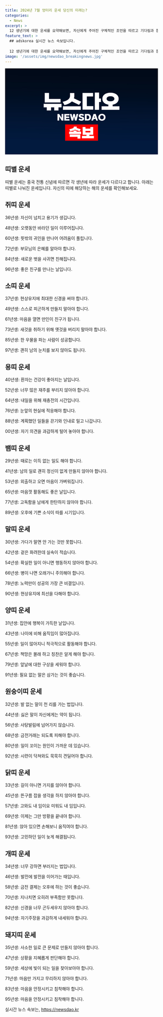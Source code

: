 ```yaml
---
title: 2024년 7월 엉터리 운세 당신의 미래는?
categories:
  - News
excerpt: >
  12 생년기에 대한 운세를 요약해보면, 자신에게 주어진 구체적인 조언을 따르고 기다림과 참을성을 유지하는 것이 중요하다. 계획을 세우고 끈기를 갖고 힘든 시기를 이겨내야 하며, 현재의 상황을 지혜롭게 판단하고 열정적으로 행동해야 한다. 자신의 의견을 과감하게 내세우고 긍정적으로 생각하여 변화를 받아들이며, 침착하고 안정된 마음가짐을 유지해야 한다. 최선을 다하고 주변의 지원을 받아들이며, 마음의 병을 유지하고 자신의 본성을 발휘하는 것이 필요하다.
feature_text: >
  ## adskorea 실시간 뉴스 속보입니다.

  12 생년기에 대한 운세를 요약해보면, 자신에게 주어진 구체적인 조언을 따르고 기다림과 참을성을 유지하는 것이 중요하다. 계획을 세우고 끈기를 갖고 힘든 시기를 이겨내야 하며, 현재의 상황을 지혜롭게 판단하고 열정적으로 행동해야 한다. 자신의 의견을 과감하게 내세우고 긍정적으로 생각하여 변화를 받아들이며, 침착하고 안정된 마음가짐을 유지해야 한다. 최선을 다하고 주변의 지원을 받아들이며, 마음의 병을 유지하고 자신의 본성을 발휘하는 것이 필요하다.
image: '/assets/img/newsdao_breakingnews.jpg'
---
```


<p><img src="/assets/img/newsdao_breakingnews.jpg" alt="adskorea 속보" /></p>

<h2 data-ke-size="size26">띠별 운세</h2>

<p data-ke-size="size16">띠별 운세는 중국 전통 신념에 따르면 각 생년에 따라 운세가 다르다고 합니다. 아래는 띠별로 나눠진 운세입니다. 자신의 띠에 해당하는 해의 운세를 확인해보세요.</p>

<h2 data-ke-size="size24">쥐띠 운세</h2>

<p data-ke-size="size16">36년생: 자신이 넘치고 용기가 생깁니다.</p>

<p data-ke-size="size16">48년생: 오랫동안 바라던 일이 이루어집니다.</p>

<p data-ke-size="size16">60년생: 뜻밖의 귀인을 만나어 어려움이 풀립니다.</p>

<p data-ke-size="size16">72년생: 부모님의 은혜를 알아야 합니다.</p>

<p data-ke-size="size16">84년생: 새로운 벗을 사귀면 친해집니다.</p>

<p data-ke-size="size16">96년생: 좋은 친구를 만나는 날입니다.</p>

<h2 data-ke-size="size24">소띠 운세</h2>

<p data-ke-size="size16">37년생: 현상유지에 최대한 신경을 써야 합니다.</p>

<p data-ke-size="size16">49년생: 스스로 피곤하게 만들지 말아야 합니다.</p>

<p data-ke-size="size16">61년생: 마음을 열면 만인이 친구가 됩니다.</p>

<p data-ke-size="size16">73년생: 새것을 취하기 위해 옛것을 버리지 말아야 합니다.</p>

<p data-ke-size="size16">85년생: 한 우물을 파는 사람이 성공합니다.</p>

<p data-ke-size="size16">97년생: 괜히 남의 눈치를 보지 않아도 됩니다.</p>

<h2 data-ke-size="size24">용띠 운세</h2>

<p data-ke-size="size16">40년생: 환자는 건강이 좋아지는 날입니다.</p>

<p data-ke-size="size16">52년생: 너무 많은 재주를 부리지 않아야 합니다.</p>

<p data-ke-size="size16">64년생: 내일을 위해 재충전의 시간입니다.</p>

<p data-ke-size="size16">76년생: 눈앞의 현실에 적응해야 합니다.</p>

<p data-ke-size="size16">88년생: 계획했던 일들을 끈기와 인내로 밀고 나갑니다.</p>

<p data-ke-size="size16">00년생: 자기 의견을 과감하게 털어 놓아야 합니다.</p>

<h2 data-ke-size="size24">뱀띠 운세</h2>

<p data-ke-size="size16">29년생: 때로는 이득 없는 일도 해야 합니다.</p>

<p data-ke-size="size16">41년생: 남의 일로 괜히 정신이 없게 만들지 않아야 합니다.</p>

<p data-ke-size="size16">53년생: 외출하고 오면 마음이 가벼워집니다.</p>

<p data-ke-size="size16">65년생: 마음껏 활동해도 좋은 날입니다.</p>

<p data-ke-size="size16">77년생: 고독함을 남에게 한탄하지 않아야 합니다.</p>

<p data-ke-size="size16">89년생: 오후에 기쁜 소식이 따를 시기입니다.</p>

<h2 data-ke-size="size24">말띠 운세</h2>

<p data-ke-size="size16">30년생: 가다가 말면 안 가는 것만 못합니다.</p>

<p data-ke-size="size16">42년생: 겉은 화려한데 실속이 적습니다.</p>

<p data-ke-size="size16">54년생: 확실한 일이 아니면 행동하지 않아야 합니다.</p>

<p data-ke-size="size16">66년생: 병이 나면 오래가니 주의해야 합니다.</p>

<p data-ke-size="size16">78년생: 노력만이 성공의 가장 큰 비결입니다.</p>

<p data-ke-size="size16">90년생: 현상유지에 최선을 다해야 합니다.</p>

<h2 data-ke-size="size24">양띠 운세</h2>

<p data-ke-size="size16">31년생: 집안에 행복이 가득한 날입니다.</p>

<p data-ke-size="size16">43년생: 나이에 비해 움직임이 많아집니다.</p>

<p data-ke-size="size16">55년생: 일이 많아지니 적극적으로 활동해야 합니다.</p>

<p data-ke-size="size16">67년생: 책망은 몰래 하고 칭찬은 알게 해야 합니다.</p>

<p data-ke-size="size16">79년생: 앞날에 대한 구상을 세워야 합니다.</p>

<p data-ke-size="size16">91년생: 필요 없는 말은 삼가는 것이 좋습니다.</p>

<h2 data-ke-size="size24">원숭이띠 운세</h2>

<p data-ke-size="size16">32년생: 발 없는 말이 천 리를 가는 법입니다.</p>

<p data-ke-size="size16">44년생: 싫은 말이 자신에게는 약이 됩니다.</p>

<p data-ke-size="size16">56년생: 사탕발림에 넘어가지 않습니다.</p>

<p data-ke-size="size16">68년생: 금전거래는 되도록 피해야 합니다.</p>

<p data-ke-size="size16">80년생: 일이 꼬이는 원인이 가까운 데 있습니다.</p>

<p data-ke-size="size16">92년생: 시련이 닥쳐와도 묵묵히 견딜어야 합니다.</p>

<h2 data-ke-size="size24">닭띠 운세</h2>

<p data-ke-size="size16">33년생: 길이 아니면 가지를 않아야 합니다.</p>

<p data-ke-size="size16">45년생: 뜬구름 잡을 생각을 하지 않아야 합니다.</p>

<p data-ke-size="size16">57년생: 고와도 내 임이요 미워도 내 임입니다.</p>

<p data-ke-size="size16">69년생: 이제는 그만 방황을 끝내야 합니다.</p>

<p data-ke-size="size16">81년생: 앉아 있으면 손해보니 움직여야 합니다.</p>

<p data-ke-size="size16">93년생: 고민하던 일이 늦게 해결됩니다.</p>

<h2 data-ke-size="size24">개띠 운세</h2>

<p data-ke-size="size16">34년생: 너무 강하면 부러지는 법입니다.</p>

<p data-ke-size="size16">46년생: 발전에 발전을 이어가는 때입니다.</p>

<p data-ke-size="size16">58년생: 금전 결제는 오후에 하는 것이 좋습니다.</p>

<p data-ke-size="size16">70년생: 지나치면 오히려 부족함만 못합니다.</p>

<p data-ke-size="size16">82년생: 신경을 너무 곤두세우지 않아야 합니다.</p>

<p data-ke-size="size16">94년생: 자기주장을 과감하게 내세워야 합니다.</p>

<h2 data-ke-size="size24">돼지띠 운세</h2>

<p data-ke-size="size16">35년생: 사소한 일로 큰 문제로 만들지 않아야 합니다.</p>

<p data-ke-size="size16">47년생: 상황을 지혜롭게 판단해야 합니다.</p>

<p data-ke-size="size16">59년생: 세상에 빛이 되는 일을 찾아보아야 합니다.</p>

<p data-ke-size="size16">71년생: 마음만 가지고 무리하지 않아야 합니다.</p>

<p data-ke-size="size16">83년생: 마음을 안정시키고 침착해야 합니다.</p>

<p data-ke-size="size16">95년생: 마음을 안정시키고 침착해야 합니다.</p>
실시간 뉴스 속보는, <a href="https://newsdao.kr" rel="dofollow">https://newsdao.kr</a>


